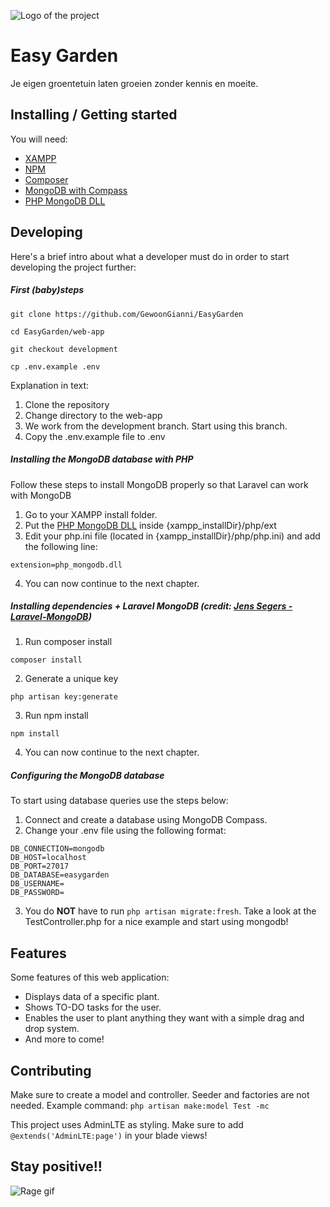 ![Logo of the project](https://github.com/GewoonGianni/EasyGarden/blob/master/docs/img/logo_easygarden.png?raw=true)

# Easy Garden

Je eigen groentetuin laten groeien zonder kennis en moeite.

## Installing / Getting started
You will need:
- [XAMPP](https://www.apachefriends.org/index.html)
- [NPM](https://nodejs.org/en/download/)
- [Composer](https://getcomposer.org/)
- [MongoDB with Compass](https://www.mongodb.com/try/download/community)
- [PHP MongoDB DLL](https://github.com/GewoonGianni/EasyGarden/blob/integration/mongodb/docs/dll/php_mongodb.dll)

## Developing

Here's a brief intro about what a developer must do in order to start developing
the project further:

##### First (baby)steps
```shell script
git clone https://github.com/GewoonGianni/EasyGarden

cd EasyGarden/web-app

git checkout development

cp .env.example .env
```
Explanation in text:
1. Clone the repository
2. Change directory to the web-app
3. We work from the development branch. Start using this branch.
4. Copy the .env.example file to .env

##### Installing the MongoDB database with PHP
Follow these steps to install MongoDB properly so that Laravel can work with MongoDB
1. Go to your XAMPP install folder.
2. Put the [PHP MongoDB DLL](https://github.com/GewoonGianni/EasyGarden/blob/integration/mongodb/docs/dll/php_mongodb.dll) inside {xampp_installDir}/php/ext
3. Edit your php.ini file (located in {xampp_installDir}/php/php.ini) and add the following line:
```shell script
extension=php_mongodb.dll
```

4. You can now continue to the next chapter.

##### Installing dependencies + Laravel MongoDB (credit: [Jens Segers - Laravel-MongoDB](https://github.com/jenssegers/Laravel-MongoDB))
1. Run composer install
```shell script
composer install
```
2. Generate a unique key
```shell script
php artisan key:generate
```
3. Run npm install
```shell script
npm install
```

4. You can now continue to the next chapter.

##### Configuring the MongoDB database
To start using database queries use the steps below:
1. Connect and create a database using MongoDB Compass.
2. Change your .env file using the following format:
```shell scriptDB_CONNECTION=mongodb
DB_CONNECTION=mongodb
DB_HOST=localhost
DB_PORT=27017
DB_DATABASE=easygarden
DB_USERNAME=
DB_PASSWORD=
```
3. You do **NOT** have to run ```php artisan migrate:fresh```. Take a look at the TestController.php for a nice example and start using mongodb!


## Features
Some features of this web application:
*   Displays data of a specific plant.
*   Shows TO-DO tasks for the user.
*   Enables the user to plant anything they want with a simple drag and drop system.
*   And more to come!

## Contributing

Make sure to create a model and controller. Seeder and factories are not needed. Example command: `php artisan make:model Test -mc`

This project uses AdminLTE as styling. Make sure to add `@extends('AdminLTE:page')` in your blade views!

## Stay positive!!

![Rage gif](https://media1.tenor.com/images/af98563d72d9a1c1500dc3bbb46a796a/tenor.gif?itemid=7272048)
